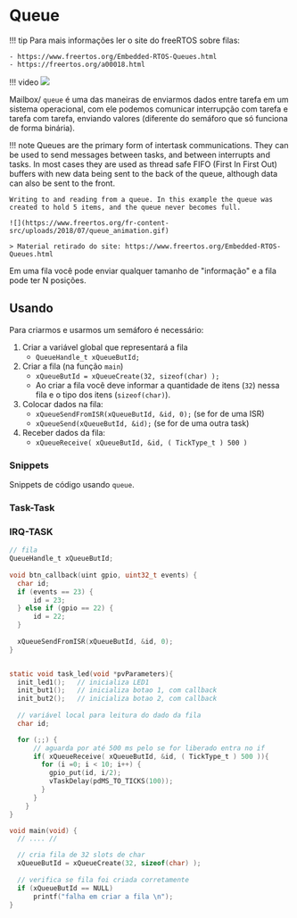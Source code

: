 # Queue

!!! tip
    Para mais informações ler o site do freeRTOS sobre filas:
    
    - https://www.freertos.org/Embedded-RTOS-Queues.html
    - https://freertos.org/a00018.html 

!!! video
    ![](https://www.youtube.com/watch?v=pHJ3lxOoWeI)

Mailbox/ `queue` é uma das maneiras de enviarmos dados entre tarefa em um sistema operacional, com ele podemos comunicar interrupção com tarefa e tarefa com tarefa, enviando valores (diferente do semáforo que só funciona de forma binária).

!!! note
    Queues are the primary form of intertask communications. They can be used to send messages between tasks, and between interrupts and tasks. In most cases they are used as thread safe FIFO (First In First Out) buffers with new data being sent to the back of the queue, although data can also be sent to the front. 
    
    Writing to and reading from a queue. In this example the queue was created to hold 5 items, and the queue never becomes full.
    
    ![](https://www.freertos.org/fr-content-src/uploads/2018/07/queue_animation.gif) 
    
    > Material retirado do site: https://www.freertos.org/Embedded-RTOS-Queues.html

Em uma fila você pode enviar qualquer tamanho de "informação" e a fila pode ter N posições.

## Usando

Para criarmos e usarmos um semáforo é necessário:

1. Criar a variável global que representará a fila
    - `QueueHandle_t xQueueButId;`
1. Criar a fila (na função `main`)
    - `xQueueButId = xQueueCreate(32, sizeof(char) );`
    - Ao criar a fila você deve informar a quantidade de itens (`32`) nessa fila e o tipo dos itens (`sizeof(char)`).
1. Colocar dados na fila:
    - `xQueueSendFromISR(xQueueButId, &id, 0);` (se for de uma ISR)
    - `xQueueSend(xQueueButId, &id);` (se for de uma outra task)
1. Receber dados da fila:
    - `xQueueReceive( xQueueButId, &id, ( TickType_t ) 500 )`


### Snippets

Snippets de código usando `queue`.

### Task-Task


### IRQ-TASK

```c
// fila
QueueHandle_t xQueueButId;
 
void btn_callback(uint gpio, uint32_t events) {
  char id;
  if (events == 23) {         
      id = 23;
  } else if (gpio == 22) {  
      id = 22;
  }
  
  xQueueSendFromISR(xQueueButId, &id, 0);
}


static void task_led(void *pvParameters){
  init_led1();   // inicializa LED1
  init_but1();   // inicializa botao 1, com callback
  init_but2();   // inicializa botao 2, com callback
  
  // variável local para leitura do dado da fila
  char id;

  for (;;) {
      // aguarda por até 500 ms pelo se for liberado entra no if
      if( xQueueReceive( xQueueButId, &id, ( TickType_t ) 500 )){
        for (i =0; i < 10; i++) {
          gpio_put(id, i/2);
          vTaskDelay(pdMS_TO_TICKS(100));
        }
      }
    }
}

void main(void) {
  // .... //

  // cria fila de 32 slots de char
  xQueueButId = xQueueCreate(32, sizeof(char) );
  
  // verifica se fila foi criada corretamente
  if (xQueueButId == NULL)
      printf("falha em criar a fila \n");
}
```
